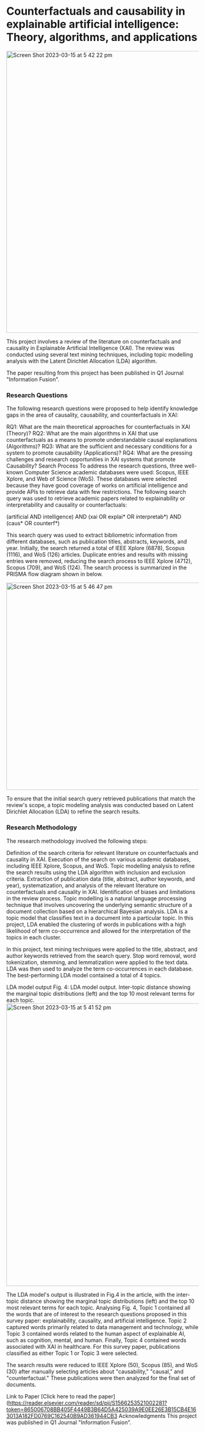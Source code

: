 # Counterfactuals and causability in explainable artificial intelligence: Theory, algorithms, and applications

<img width="737" alt="Screen Shot 2023-03-15 at 5 42 22 pm" src="https://user-images.githubusercontent.com/48231558/225239961-64cd8b42-5bba-43cc-9785-b90bf522ea49.png">

This project involves a review of the literature on counterfactuals and causality in Explainable Artificial Intelligence (XAI). The review was conducted using several text mining techniques, including topic modelling analysis with the Latent Dirichlet Allocation (LDA) algorithm.

The paper resulting from this project has been published in Q1 Journal "Information Fusion".



### Research Questions
The following research questions were proposed to help identify knowledge gaps in the area of causality, causability, and counterfactuals in XAI:

RQ1: What are the main theoretical approaches for counterfactuals in XAI (Theory)?
RQ2: What are the main algorithms in XAI that use counterfactuals as a means to promote understandable causal explanations (Algorithms)?
RQ3: What are the sufficient and necessary conditions for a system to promote causability (Applications)?
RQ4: What are the pressing challenges and research opportunities in XAI systems that promote Causability?
Search Process
To address the research questions, three well-known Computer Science academic databases were used: Scopus, IEEE Xplore, and Web of Science (WoS). These databases were selected because they have good coverage of works on artificial intelligence and provide APIs to retrieve data with few restrictions. The following search query was used to retrieve academic papers related to explainability or interpretability and causality or counterfactuals:

(artificial AND intelligence) AND (xai OR explai* OR interpretab*) AND (caus* OR counterf*)

This search query was used to extract bibliometric information from different databases, such as publication titles, abstracts, keywords, and year. Initially, the search returned a total of IEEE Xplore (6878), Scopus (1116), and WoS (126) articles. Duplicate entries and results with missing entries were removed, reducing the search process to IEEE Xplore (4712), Scopus (709), and WoS (124). The search process is summarized in the PRISMA flow diagram shown in below.

<img width="542" alt="Screen Shot 2023-03-15 at 5 46 47 pm" src="https://user-images.githubusercontent.com/48231558/225241549-c0c5bf7b-3b80-458b-95bb-3f9d898d8b64.png">


To ensure that the initial search query retrieved publications that match the review's scope, a topic modeling analysis was conducted based on Latent Dirichlet Allocation (LDA) to refine the search results.




### Research Methodology
The research methodology involved the following steps:

Definition of the search criteria for relevant literature on counterfactuals and causality in XAI.
Execution of the search on various academic databases, including IEEE Xplore, Scopus, and WoS.
Topic modelling analysis to refine the search results using the LDA algorithm with inclusion and exclusion criteria.
Extraction of publication data (title, abstract, author keywords, and year), systematization, and analysis of the relevant literature on counterfactuals and causality in XAI.
Identification of biases and limitations in the review process.
Topic modelling is a natural language processing technique that involves uncovering the underlying semantic structure of a document collection based on a hierarchical Bayesian analysis. LDA is a topic model that classifies text in a document into a particular topic. In this project, LDA enabled the clustering of words in publications with a high likelihood of term co-occurrence and allowed for the interpretation of the topics in each cluster.

In this project, text mining techniques were applied to the title, abstract, and author keywords retrieved from the search query. Stop word removal, word tokenization, stemming, and lemmatization were applied to the text data. LDA was then used to analyze the term co-occurrences in each database. The best-performing LDA model contained a total of 4 topics.


LDA model output
Fig. 4: LDA model output. Inter-topic distance showing the marginal topic distributions (left) and the top 10 most relevant terms for each topic.
<img width="739" alt="Screen Shot 2023-03-15 at 5 41 52 pm" src="https://user-images.githubusercontent.com/48231558/225239877-0aa60429-371a-494a-bc25-2f66709c9285.png">

The LDA model's output is illustrated in Fig.4 in the article, with the inter-topic distance showing the marginal topic distributions (left) and the top 10 most relevant terms for each topic. Analysing Fig. 4, Topic 1 contained all the words that are of interest to the research questions proposed in this survey paper: explainability, causality, and artificial intelligence. Topic 2 captured words primarily related to data management and technology, while Topic 3 contained words related to the human aspect of explainable AI, such as cognition, mental, and human. Finally, Topic 4 contained words associated with XAI in healthcare. For this survey paper, publications classified as either Topic 1 or Topic 3 were selected.

The search results were reduced to IEEE Xplore (50), Scopus (85), and WoS (30) after manually selecting articles about "causability," "causal," and "counterfactual." These publications were then analyzed for the final set of documents.

Link to Paper
[Click here to read the paper](https://reader.elsevier.com/reader/sd/pii/S1566253521002281?token=865006708BB405F4449B3B64D5A425039A9E0EE26E3B15CB4E163013A182FD0769C162540B9AD361944CB3
Acknowledgments
This project was published in Q1 Journal "Information Fusion".
